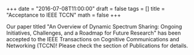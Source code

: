 +++
date = "2016-07-08T11:00:00"
draft = false
tags = []
title = "Acceptance to IEEE TCCN"
math = false
+++

Our paper titled "An Overview of Dynamic Spectrum Sharing: Ongoing Initiatives, Challenges, and a Roadmap for Future Research" has been accepted to the IEEE Transactions on Cognitive Communications and Networking (TCCN)! Please check the section of Publications for details.

